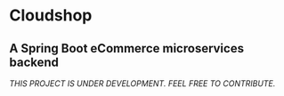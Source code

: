 # Cloudshop

## A Spring Boot eCommerce microservices backend

*THIS PROJECT IS UNDER DEVELOPMENT. FEEL FREE TO CONTRIBUTE.*
